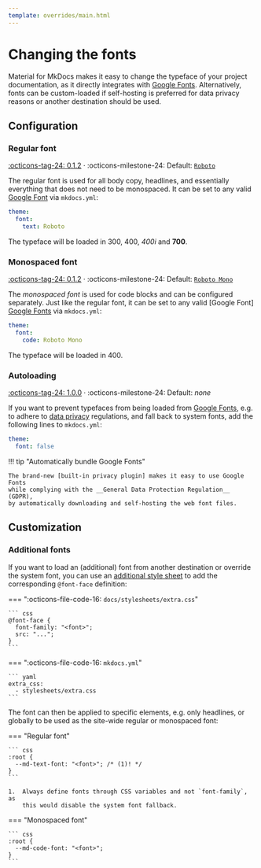 ```yaml
---
template: overrides/main.html
---
```


# Changing the fonts

Material for MkDocs makes it easy to change the typeface of your project
documentation, as it directly integrates with [Google Fonts]. Alternatively,
fonts can be custom-loaded if self-hosting is preferred for data privacy reasons
or another destination should be used.

  [Google Fonts]: https://fonts.google.com

## Configuration

### Regular font

[:octicons-tag-24: 0.1.2][Font support] ·
:octicons-milestone-24: Default: [`Roboto`][Roboto]

The regular font is used for all body copy, headlines, and essentially
everything that does not need to be monospaced. It can be set to any
valid [Google Font][Google Fonts] via `mkdocs.yml`:

``` yaml
theme:
  font:
    text: Roboto
```

The typeface will be loaded in 300, 400, _400i_ and __700__.

  [Roboto]: https://fonts.google.com/specimen/Roboto
  [Font support]: https://github.com/squidfunk/mkdocs-material/releases/tag/0.1.2

### Monospaced font

[:octicons-tag-24: 0.1.2][Font support] ·
:octicons-milestone-24: Default: [`Roboto Mono`][Roboto Mono]

The _monospaced font_ is used for code blocks and can be configured separately.
Just like the regular font, it can be set to any valid [Google Font]
[Google Fonts] via `mkdocs.yml`:

``` yaml
theme:
  font:
    code: Roboto Mono
```

The typeface will be loaded in 400.

  [Roboto Mono]: https://fonts.google.com/specimen/Roboto+Mono

### Autoloading

[:octicons-tag-24: 1.0.0][Autoloading support] ·
:octicons-milestone-24: Default: _none_

If you want to prevent typefaces from being loaded from [Google Fonts], e.g.
to adhere to [data privacy] regulations, and fall back to system fonts, add the
following lines to `mkdocs.yml`:

``` yaml
theme:
  font: false
```

!!! tip "Automatically bundle Google Fonts"

    The brand-new [built-in privacy plugin] makes it easy to use Google Fonts
    while complying with the __General Data Protection Regulation__ (GDPR),
    by automatically downloading and self-hosting the web font files.

  [data privacy]: https://developers.google.com/fonts/faq#what_does_using_the_google_fonts_api_mean_for_the_privacy_of_my_users
  [Autoloading support]: https://github.com/squidfunk/mkdocs-material/releases/tag/1.0.0
  [built-in privacy plugin]: ensuring-data-privacy.md#built-in-privacy-plugin

## Customization

### Additional fonts

If you want to load an (additional) font from another destination or override
the system font, you can use an [additional style sheet] to add the
corresponding `@font-face` definition:

=== ":octicons-file-code-16: `docs/stylesheets/extra.css`"

    ``` css
    @font-face {
      font-family: "<font>";
      src: "...";
    }
    ```

=== ":octicons-file-code-16: `mkdocs.yml`"

    ``` yaml
    extra_css:
      - stylesheets/extra.css
    ```

The font can then be applied to specific elements, e.g. only headlines, or 
globally to be used as the site-wide regular or monospaced font:

=== "Regular font"

    ``` css
    :root {
      --md-text-font: "<font>"; /* (1)! */
    }
    ```

    1.  Always define fonts through CSS variables and not `font-family`, as
        this would disable the system font fallback.

=== "Monospaced font"

    ``` css
    :root {
      --md-code-font: "<font>";
    }
    ```

  [additional style sheet]: ../customization.md#additional-css
